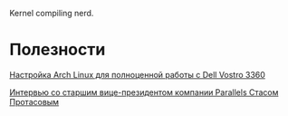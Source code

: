 Kernel compiling nerd.

# Полезности

[Настройка Arch Linux для полноценной работы с Dell Vostro
3360](Настройка_Arch_Linux_для_полноценной_работы_с_Dell_Vostro_3360 "wikilink")

[Интервью со старшим вице-президентом компании Parallels Стасом
Протасовым](Интервью_со_старшим_вице-президентом_компании_Parallels_Стасом_Протасовым "wikilink")
